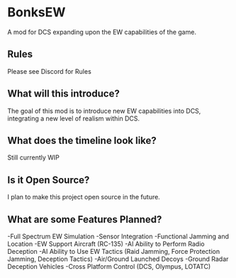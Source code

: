 # BonksEW
A mod for DCS expanding upon the EW capabilities of the game.

## Rules
Please see Discord for Rules

## What will this introduce?
The goal of this mod is to introduce new EW capabilities into DCS, integrating a new level of realism within DCS.

## What does the timeline look like?
Still currently WIP

## Is it Open Source?
I plan to make this project open source in the future.

## What are some Features Planned?
-Full Spectrum EW Simulation
-Sensor Integration
-Functional Jamming and Location
-EW Support Aircraft (RC-135)
-AI Ability to Perform Radio Deception
-AI Ability to Use EW Tactics (Raid Jamming, Force Protection Jamming, Deception Tactics)
-Air/Ground Launched Decoys
-Ground Radar Deception Vehicles
-Cross Platform Control (DCS, Olympus, LOTATC)
